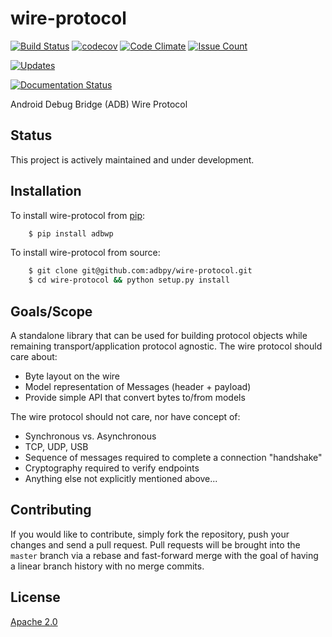 # wire-protocol

[![Build Status](https://travis-ci.org/adbpy/wire-protocol.svg?branch=master)](https://travis-ci.org/adbpy/wire-protocol)
[![codecov](https://codecov.io/gh/adbpy/wire-protocol/branch/master/graph/badge.svg)](https://codecov.io/gh/adbpy/wire-protocol)
[![Code Climate](https://codeclimate.com/github/adbpy/wire-protocol/badges/gpa.svg)](https://codeclimate.com/github/adbpy/wire-protocol)
[![Issue Count](https://codeclimate.com/github/adbpy/wire-protocol/badges/issue_count.svg)](https://codeclimate.com/github/adbpy/wire-protocol)

[![Updates](https://pyup.io/repos/github/adbpy/wire-protocol/shield.svg)](https://pyup.io/repos/github/adbpy/wire-protocol/)

[![Documentation Status](https://readthedocs.org/projects/wire-protocol/badge/?version=latest)](http://wire-protocol.readthedocs.io/en/latest/?badge=latest)

Android Debug Bridge (ADB) Wire Protocol

## Status

This project is actively maintained and under development.

## Installation

To install wire-protocol from [pip](https://pypi.python.org/pypi/pip):
```bash
    $ pip install adbwp
```

To install wire-protocol from source:
```bash
    $ git clone git@github.com:adbpy/wire-protocol.git
    $ cd wire-protocol && python setup.py install
```

## Goals/Scope

A standalone library that can be used for building protocol objects while remaining transport/application protocol agnostic.
The wire protocol should care about:

* Byte layout on the wire
* Model representation of Messages (header + payload)
* Provide simple API that convert bytes to/from models

The wire protocol should not care, nor have concept of:

* Synchronous vs. Asynchronous
* TCP, UDP, USB
* Sequence of messages required to complete a connection "handshake"
* Cryptography required to verify endpoints
* Anything else not explicitly mentioned above...

## Contributing

If you would like to contribute, simply fork the repository, push your changes and send a pull request.
Pull requests will be brought into the `master` branch via a rebase and fast-forward merge with the goal of having a linear branch history with no merge commits.

## License

[Apache 2.0](LICENSE)
